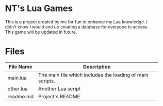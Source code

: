 # NT's Lua Games
This is a project created by me for fun to enhance my Lua knowledge. I didn't know I would end up creating a database for everyone to access. This game will be updated in future. 

# Files

| File Name | Description          |
|-----------|----------------------|
| main.lua  | The main file which includes the loading of main scripts.      |
| other.lua | Another Lua script  |
| readme.md | Project's README    |
